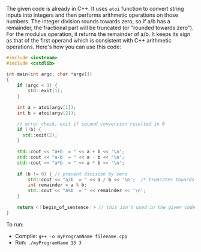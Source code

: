 The given code is already in C++. It uses `atoi` function to convert string inputs into integers and then performs arithmetic operations on those numbers. The integer division rounds towards zero, so if a/b has a remainder, the fractional part will be truncated (or "rounded towards zero"). For the modulus operation, it returns the remainder of a/b. It keeps its sign as that of the first operand which is consistent with C++ arithmetic operations. Here's how you can use this code:
```cpp
#include <iostream>
#include <cstdlib>

int main(int argc, char *argv[]) 
{
    if (argc < 3) {
        std::exit(1);
    }
    
    int a = atoi(argv[1]);
    int b = atoi(argv[2]);

    // error check, exit if second conversion resulted in 0
    if (!b) {
      std::exit(2);  
    }
        
    std::cout << "a+b  = " << a + b << '\n';
    std::cout << "a-b  = " << a - b << '\n';
    std::cout << "a*b  = " << a * b << '\n';
    
    if (b != 0) { // prevent division by zero
        std::cout << "a/b  = " << a / b << '\n';  /* truncates towards 0 */
        int remainder = a % b;
        std::cout << "a%b  = " << remainder << '\n';  
    }
    
    return <｜begin▁of▁sentence｜> // this isn't used in the given code, so it's just an example. It doesn't compile as is. C++ uses return 0 to indicate successful program execution. You might want to wrap that with a function or do something similar based on your needs.  
}
```
To run:
- Compile: `g++ -o myProgramName filename.cpp`
- Run: `./myProgramName 15 3`

